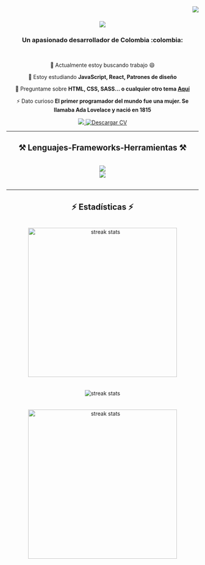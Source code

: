 <img align="right" src="https://visitor-badge.laobi.icu/badge?page_id=CristianDavid313.CristianDavid313" />

<h1 align="center">
    <img src="https://readme-typing-svg.herokuapp.com/?font=Righteous&size=35&center=true&vCenter=true&width=500&height=70&duration=4000&lines=Hola+a+todos!+👋;+Me+llamo+Cristian+David!;" />
</h1>

<h3 align="center">Un apasionado desarrollador de Colombia :colombia:</h3>

<br/>

<div align="center">
 
🔭 Actualmente estoy buscando trabajo :smile:
 
🌱 Estoy estudiando **JavaScript, React, Patrones de diseño**

💬 Preguntame sobre **HTML, CSS, SASS... o cualquier otro tema [Aquí](https://github.com/CristianDavid313/CristianDavid313/issues)**

⚡ Dato curioso **El primer programador del mundo fue una mujer. Se llamaba Ada Lovelace y nació en 1815**

</div>

<div align="center">
  <a href="https://linkedin.com/in/cristian-david-vargas-avellaneda-6a786b232" target="_blank">
    <img src="https://img.shields.io/badge/LinkedIn-0077B5?style=for-the-badge&logo=linkedin&logoColor=white" target="_blank" />
  </a>
  <a href="https://github.com/CristianDavid313/CristianDavid313/blob/master/Archivos/Cristian-David-Vargas-Avellaneda.pdf" download>
    <img src="https://img.shields.io/badge/Descargar%20CV-0077B5?style=for-the-badge&logo=google-drive&logoColor=white" alt="Descargar CV" />
  </a>



  <!--<a href="https://salesp07.github.io" target="_blank">
     <img src="https://img.shields.io/badge/Portfolio-FF5722?style=for-the-badge&logo=todoist&logoColor=white" target="_blank" />  sqlite, safari, google-chrome are other good icon options
  </a>-->
</div>

<hr/>

<h2 align="center">⚒️ Lenguajes-Frameworks-Herramientas ⚒️</h2>
<br/>
<div align="center">
    <img src="https://skillicons.dev/icons?i=html,css,sass,bootstrap,js,py,mysql" /><br>
    <img src="https://skillicons.dev/icons?i=git,github,linux,redhat,figma,notion,vscode" /><br>
</div>

<br/>
<hr/>

<h2 align="center">⚡ Estadísticas ⚡</h2>
<br>
<div align=center>
  <img width=390 src="https://github-readme-stats.vercel.app/api?username=CristianDavid313&show_icons=true&theme=radical" alt="streak stats"/>
  <br><br><br>
  <img src="https://github-profile-trophy.vercel.app/?username=CristianDavid313&theme=radical" alt="streak stats"/>
  <br><br><br>
  <img width=390 src="https://github-readme-stats.vercel.app/api/top-langs/?username=CristianDavid313&layout=compact&theme=radical" alt="streak stats"/>
</div>